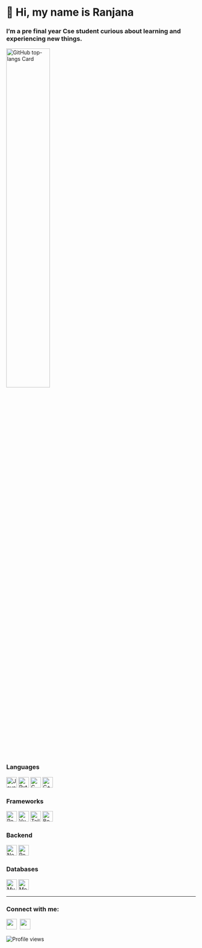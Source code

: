 <div id="toc">
  <ul align="left" style="list-style: none">
    <summary>
      <h1>
        👋 Hi, my name is Ranjana 
      </h1>
    </summary>
  </ul>
</div>

**<h3 align="left">I’m a pre final year Cse student curious about learning and experiencing new things.</h3>**
 <!---

**<h3 align="left">GITHUB STATS</h3>**--->

<!-- <p align="left">
  <img width="48%" src="https://github-readme-stats.vercel.app/api?username=akinghill&theme=react&hide_title=false&hide_rank=false&show_icons=false&include_all_commits=false&count_private=true&line_height=23" alt="GitHub stats Card" />
</p> -->
<p align="left">
 <!---  <img width="48%" src="https://streak-stats.vercel.app?user=msranjana&theme=react" alt="GitHub Streak" /> -->
  <img width="48%" src="https://github-readme-stats.vercel.app/api/top-langs?username=msranjana&theme=react&hide_title=false&layout=compact&langs_count=6&hide_progress=false&card_width=400" alt="GitHub top-langs Card" />
</p>

### **Languages**
<img src="https://img.shields.io/badge/JavaScript-21232A?logo=javascript&logoColor=white" height="28" alt="JavaScript">  <img src="https://img.shields.io/badge/Python-21232A?logo=python&logoColor=white" height="28" alt="Python">  <img src="https://img.shields.io/badge/C-21232A?logo=c&logoColor=white" height="28" alt="C">  <img src="https://img.shields.io/badge/C++-21232A?logo=c%2B%2B&logoColor=white" height="28" alt="C++">  
### **Frameworks**
<img src="https://img.shields.io/badge/React-21232A?logo=react&logoColor=ffffff" height="28" alt="React">  <img src="https://img.shields.io/badge/Vue.js-21232A?logo=vue.js&logoColor=white" height="28" alt="Vue.js">  <img src="https://img.shields.io/badge/Tailwind_CSS-21232A?logo=tailwind-css&logoColor=white" height="28" alt="Tailwind CSS">  <img src="https://img.shields.io/badge/Bootstrap-21232A?logo=bootstrap&logoColor=white" height="28" alt="Bootstrap">  

### **Backend**
<img src="https://img.shields.io/badge/Node.js-21232A?logo=node.js&logoColor=white" height="28" alt="Node.js">  <img src="https://img.shields.io/badge/Postman-21232A?logo=postman&logoColor=white" height="28" alt="Postman">  
### **Databases**
<img src="https://img.shields.io/badge/MySQL-21232A?logo=mysql&logoColor=white" height="28" alt="MySQL">  <img src="https://img.shields.io/badge/MongoDB-21232A?logo=mongodb&logoColor=white" height="28" alt="MongoDB">  

---

**<h3 align="left">Connect with me:</h3>**

<p align="left"><a href="https://github.com/msranjana" target="_blank"><img src="https://img.shields.io/badge/GitHub-21232A?style=for-the-badge&logo=github&logoColor=white" height="28" style="margin-right: 4px"></a> <a href="https://www.linkedin.com/in/ranjanams" target="_blank"><img src="https://img.shields.io/badge/LinkedIn-21232A?style=for-the-badge&logo=linkedin&logoColor=white" height="28" style="margin-right: 4px"></a></p>

![Profile views](https://komarev.com/ghpvc/?username=msranjana&label=Profile%20views&color=61DAFB&style=flat)

 <!---
![GitHub Trophies](https://github-profile-trophy.vercel.app/?username=msranjana&theme=onedark&row=1&column=7) --->
